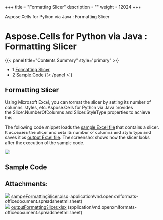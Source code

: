 +++
title = "Formatting Slicer" 
description = "" 
weight = 12024 
+++

Aspose.Cells for Python via Java : Formatting Slicer  

# Aspose.Cells for Python via Java : Formatting Slicer


{{< panel title="Contents Summary" style="primary" >}}
*   1 [Formatting Slicer](#FormattingSlicer-FormattingSlicer)
*   2 [Sample Code](#FormattingSlicer-SampleCode)
{{< /panel >}}
 

## Formatting Slicer

Using Microsoft Excel, you can format the slicer by setting its number of columns, styles, etc. Aspose.Cells for Python via Java provides the Slicer.NumberOfColumns and Slicer.StyleType properties to achieve this.

The following code snippet loads the [sample Excel file](https://docs2.aspose.com/cells/pythonjava/attachments/106201884/106364964.xlsx) that contains a slicer. It accesses the slicer and sets its number of columns and style type and saves it as [output Excel file](https://docs2.aspose.com/cells/pythonjava/attachments/106201884/106364965.xlsx). The screenshot shows how the slicer looks after the execution of the sample code.

![](https://docs.aspose.com/download/attachments/66948422/Formatting-Slicer-using-Aspose.Cells.png?version=1&modificationDate=1530428028554&api=v2)

## Sample Code

## Attachments:

![](https://docs2.aspose.com/cells/pythonjava/images/icons/bullet_blue.gif) [sampleFormattingSlicer.xlsx](https://docs2.aspose.com/cells/pythonjava/attachments/106201884/106364964.xlsx) (application/vnd.openxmlformats-officedocument.spreadsheetml.sheet)  
![](https://docs2.aspose.com/cells/pythonjava/images/icons/bullet_blue.gif) [outputFormattingSlicer.xlsx](https://docs2.aspose.com/cells/pythonjava/attachments/106201884/106364965.xlsx) (application/vnd.openxmlformats-officedocument.spreadsheetml.sheet)  

